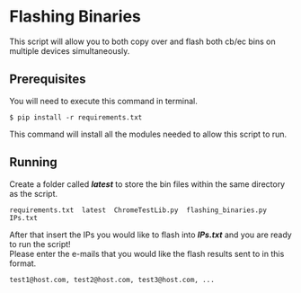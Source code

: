 # Flashing Binaries

This script will allow you to both copy over and flash both cb/ec bins on multiple devices simultaneously. 


## Prerequisites

You will need to execute this command in terminal. 

```
$ pip install -r requirements.txt
```

This command will install all the modules needed to allow this script to run.


## Running

Create a folder called *__latest__* to store the bin files within the same directory as the script.

```
requirements.txt  latest  ChromeTestLib.py  flashing_binaries.py  IPs.txt
```

After that insert the IPs you would like to flash into *__IPs.txt__* and you are ready to run the script!
<br>Please enter the e-mails that you would like the  flash results sent to in this format.

```
test1@host.com, test2@host.com, test3@host.com, ...
```




